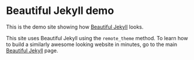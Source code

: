 # Beautiful Jekyll demo

This is the demo site showing how [Beautiful Jekyll](https://github.com/daattali/beautiful-jekyll) looks.

This site uses Beautiful Jekyll using the `remote_theme` method. To learn how to build a similarly awesome looking website in minutes, go to the main [Beautiful Jekyll](https://github.com/daattali/beautiful-jekyll) page.
